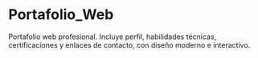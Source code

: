 # Portafolio_Web
Portafolio web profesional. Incluye perfil, habilidades técnicas, certificaciones y enlaces de contacto, con diseño moderno e interactivo.
